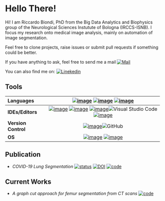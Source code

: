 # Hello There!


Hi! I am Riccardo Biondi,  PhD from the Big Data Analytics and Biophysics group of the Neurological Sciences Instutute of Bologna (IRCCS-ISNB).
I focus my research onto medical image analysis, mainly on automation of image segmentation.

Feel free to clone projects, raise issues or submit pull requests if something could be better.

If you have anything to ask, feel free to send me a mail [![Mail](https://img.shields.io/badge/riccardo.biondi7@unibo.it-0078D4?style=social&logo=microsoft-outlook)](mailto:riccardo.biondi7@unibo.it)

You can also find me on: [![Linekedin](https://img.shields.io/badge/LinkedIn-0077B5?flat&logo=linkedin&logoColor=white)](https://www.linkedin.com/in/riccardo-biondi-8b464b203/)




## Tools

 |**Languages**| [![image](https://img.shields.io/badge/Python-3776AB?style=flat&logo=python&logoColor=white)](https://www.python.org/) [![image](https://img.shields.io/badge/C%2B%2B-00599C?style=flat&logo=c%2B%2B&logoColor=white)](https://isocpp.org/) [![image](https://img.shields.io/badge/LaTeX-47A141?style=flat&logo=LaTeX&logoColor=white)](https://www.latex-project.org/)|
 |:--|:--:|
|**IDEs/Editors**| [![image](https://img.shields.io/badge/Atom-66595C?style=flat&logo=Atom&logoColor=white)](https://atom.io/) [![image](https://img.shields.io/badge/Spyder-838485?style=flat&logo=spyder%20ide&logoColor=maroon)](https://www.spyder-ide.org/) [![image](https://img.shields.io/badge/Overleaf-342B029?style=flat&logo=overleaf&logoColor=white)](https://it.overleaf.com/)![Visual Studio Code](https://img.shields.io/badge/Visual%20Studio%20Code-0078d7.svg?style=flat&logo=visual-studio-code&logoColor=white)[![image](https://img.shields.io/badge/Jupyter-F37626.svg?&style=flat&logo=Jupyter&logoColor=white)](https://jupyter.org/)|
|**Version Control** |[![image](https://img.shields.io/badge/Git-F05032?style=flat&logo=git&logoColor=white)](https://git-scm.com/)![GitHub](https://img.shields.io/badge/github-%23121011.svg?style=flat&logo=github&logoColor=white)|
|**OS**| [![image](https://img.shields.io/badge/Windows-0078D6?style=flat&logo=windows&logoColor=white)](https://www.microsoft.com/it-it/windows/) [![image](https://img.shields.io/badge/Ubuntu-E95420?style=flat&logo=ubuntu&logoColor=white)](https://ubuntu.com/)|

## Publication

 - *COVID-19 Lung Segmentation* [![status](https://joss.theoj.org/papers/31abd09499e0535e2d65cd40f4cb1766/status.svg)](https://joss.theoj.org/papers/31abd09499e0535e2d65cd40f4cb1766)  [![DOI](https://zenodo.org/badge/DOI/10.5281/zenodo.5535568.svg)](https://doi.org/10.5281/zenodo.5535568) [![code](http://img.shields.io/badge/code-CTLungSeg-blue.svg)](https://github.com/RiccardoBiondi/segmentation)


## Current Works

- *A graph cut approach for femur segmentation from CT scans* [![code](http://img.shields.io/badge/code-FemurSegmentation-blue.svg)](https://github.com/RiccardoBiondi/FemurSegmentation)

